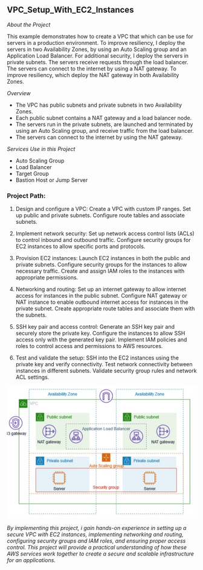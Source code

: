 ## VPC_Setup_With_EC2_Instances

*About the Project*

This example demonstrates how to create a VPC that which can be use for servers in a production environment.
To improve resiliency, I deploy the servers in two Availability Zones, by using an Auto Scaling group and an Application Load Balancer. 
For additional security, I deploy the servers in private subnets. The servers receive requests through the load balancer. The servers can connect to the internet by using a NAT gateway. 
To improve resiliency, which deploy the NAT gateway in both Availability Zones.

*Overview*
- The VPC has public subnets and private subnets in two Availability Zones.
- Each public subnet contains a NAT gateway and a load balancer node.
- The servers run in the private subnets, are launched and terminated by using an Auto Scaling group, and receive traffic from the load balancer.
- The servers can connect to the internet by using the NAT gateway.

*Services Use in this Project*
- Auto Scaling Group
- Load Balancer
- Target Group
- Bastion Host or Jump Server
  
### Project Path:

1. Design and configure a VPC: Create a VPC with custom IP ranges. Set up public and private subnets. Configure route tables and associate subnets.

2. Implement network security: Set up network access control lists (ACLs) to control inbound and outbound traffic. Configure security groups for EC2 instances to allow specific ports and protocols.

3. Provision EC2 instances: Launch EC2 instances in both the public and private subnets. Configure security groups for the instances to allow necessary traffic. Create and assign IAM roles to the instances with appropriate permissions.

4. Networking and routing: Set up an internet gateway to allow internet access for instances in the public subnet. Configure NAT gateway or NAT instance to enable outbound internet access for instances in the private subnet. Create appropriate route tables and associate them with the subnets.

5. SSH key pair and access control: Generate an SSH key pair and securely store the private key. Configure the instances to allow SSH access only with the generated key pair. Implement IAM policies and roles to control access and permissions to AWS resources.

6. Test and validate the setup: SSH into the EC2 instances using the private key and verify connectivity. Test network connectivity between instances in different subnets. Validate security group rules and network ACL settings.

![Architecture_Dig.](VPC_Project.jpg)

*By implementing this project, i gain hands-on experience in setting up a secure VPC with EC2 instances, implementing networking and routing, configuring security groups and IAM roles, and ensuring proper access control. This project will provide a practical understanding of how these AWS services work together to create a secure and scalable infrastructure for an applications.*
